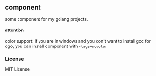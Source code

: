 ## component

some component for my golang projects.

#### attention

color support: if you are in windows and you don't want to install gcc for cgo, you can install component with `-tags=nocolor`

### License

MIT License
